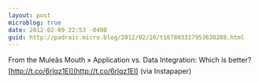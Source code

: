 ```yaml
---
layout: post
microblog: true
date: 2012-02-09 22:53 -0400
guid: http://padraic.micro.blog/2012/02/10/t167803317953630208.html
---
```

From the Muleâs Mouth » Application vs. Data Integration: Which is better? [http://t.co/6rlqz1EI](http://t.co/6rlqz1EI) (via Instapaper)
